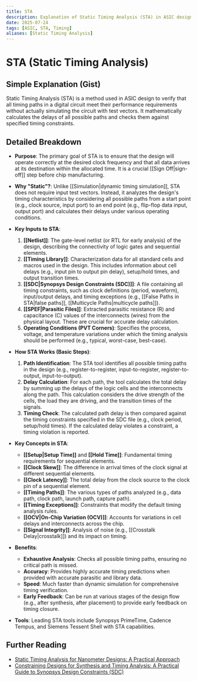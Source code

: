```yaml
---
title: STA
description: Explanation of Static Timing Analysis (STA) in ASIC design.
date: 2025-07-24
tags: [ASIC, STA, Timing]
aliases: [Static Timing Analysis]
---
```


# STA (Static Timing Analysis)

## Simple Explanation (Gist)
Static Timing Analysis (STA) is a method used in ASIC design to verify that all timing paths in a digital circuit meet their performance requirements without actually simulating the circuit with test vectors. It mathematically calculates the delays of all possible paths and checks them against specified timing constraints.

## Detailed Breakdown

*   **Purpose**: The primary goal of STA is to ensure that the design will operate correctly at the desired clock frequency and that all data arrives at its destination within the allocated time. It is a crucial [[Sign Off|sign-off]] step before chip manufacturing.

*   **Why "Static"?**: Unlike [[Simulation|dynamic timing simulation]], STA does not require input test vectors. Instead, it analyzes the design's timing characteristics by considering all possible paths from a start point (e.g., clock source, input port) to an end point (e.g., flip-flop data input, output port) and calculates their delays under various operating conditions.

*   **Key Inputs to STA**:
    1.  **[[Netlist]]**: The gate-level netlist (or RTL for early analysis) of the design, describing the connectivity of logic gates and sequential elements.
    2.  **[[Timing Library]]**: Characterization data for all standard cells and macros used in the design. This includes information about cell delays (e.g., input pin to output pin delay), setup/hold times, and output transition times.
    3.  **[[SDC|Synopsys Design Constraints (SDC)]]**: A file containing all timing constraints, such as clock definitions (period, waveform), input/output delays, and timing exceptions (e.g., [[False Paths in STA|false paths]], [[Multicycle Paths|multicycle paths]]).
    4.  **[[SPEF|Parasitic Files]]**: Extracted parasitic resistance (R) and capacitance (C) values of the interconnects (wires) from the physical layout. These are crucial for accurate delay calculation.
    5.  **Operating Conditions (PVT Corners)**: Specifies the process, voltage, and temperature variations under which the timing analysis should be performed (e.g., typical, worst-case, best-case).

*   **How STA Works (Basic Steps)**:
    1.  **Path Identification**: The STA tool identifies all possible timing paths in the design (e.g., register-to-register, input-to-register, register-to-output, input-to-output).
    2.  **Delay Calculation**: For each path, the tool calculates the total delay by summing up the delays of the logic cells and the interconnects along the path. This calculation considers the drive strength of the cells, the load they are driving, and the transition times of the signals.
    3.  **Timing Check**: The calculated path delay is then compared against the timing constraints specified in the SDC file (e.g., clock period, setup/hold times). If the calculated delay violates a constraint, a timing violation is reported.

*   **Key Concepts in STA**:
    *   **[[Setup|Setup Time]]** and **[[Hold Time]]**: Fundamental timing requirements for sequential elements.
    *   **[[Clock Skew]]**: The difference in arrival times of the clock signal at different sequential elements.
    *   **[[Clock Latency]]**: The total delay from the clock source to the clock pin of a sequential element.
    *   **[[Timing Paths]]**: The various types of paths analyzed (e.g., data path, clock path, launch path, capture path).
    *   **[[Timing Exceptions]]**: Constraints that modify the default timing analysis rules.
    *   **[[OCV|On-Chip Variation (OCV)]]**: Accounts for variations in cell delays and interconnects across the chip.
    *   **[[Signal Integrity]]**: Analysis of noise (e.g., [[Crosstalk Delay|crosstalk]]) and its impact on timing.

*   **Benefits**:
    *   **Exhaustive Analysis**: Checks all possible timing paths, ensuring no critical path is missed.
    *   **Accuracy**: Provides highly accurate timing predictions when provided with accurate parasitic and library data.
    *   **Speed**: Much faster than dynamic simulation for comprehensive timing verification.
    *   **Early Feedback**: Can be run at various stages of the design flow (e.g., after synthesis, after placement) to provide early feedback on timing closure.

*   **Tools**: Leading STA tools include Synopsys PrimeTime, Cadence Tempus, and Siemens Tessent Shell with STA capabilities.

## Further Reading

*   [Static Timing Analysis for Nanometer Designs: A Practical Approach](https://www.amazon.com/Static-Timing-Analysis-Nanometer-Designs-J-Bhasker/dp/0387719257)
*   [Constraining Designs for Synthesis and Timing Analysis: A Practical Guide to Synopsys Design Constraints (SDC)](https://www.amazon.com/Constraining-Designs-Synthesis-Timing-Analysis/dp/1461404990)